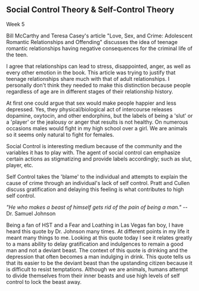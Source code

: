 Social Control Theory & Self-Control Theory
-------------------------------------------

Week 5

Bill McCarthy and Teresa Casey's article "Love, Sex, and Crime:
Adolescent Romantic Relationships and Offending" discusses the idea of
teenage romantic relationships having negative consequences for the
criminal life of the teen. 

I agree that relationships can lead to stress,
disappointed, anger, as well as every other emotion in the book. This
article was trying to justify that teenage relationships share much with
that of adult relationships. I personally don't think they needed to
make this distinction because people regardless of age are in different
stages of their relationship history.

At first one could argue that sex would make people happier and less
depressed. Yes, they physical/biological act of intercourse releases
dopamine, oxytocin, and other endorphins, but the labels of being a
'slut' or a 'player' or the jealousy or anger that results is not
healthy. On numerous occasions males would fight in my high school over
a girl. We are animals so it seems only natural to fight for females.

Social Control is interesting medium because of the community and the
variables it has to play with. The agent of social control can emphasize
certain actions as stigmatizing and provide labels accordingly; such as
slut, player, etc.

Self Control takes the 'blame' to the individual and attempts to explain
the cause of crime through an individual's lack of self control. Pratt
and Cullen discuss gratification and delaying this feeling is what
contributes to high self control.

*"He who makes a beast of himself gets rid of the pain of being a
man."*
-- Dr. Samuel Johnson

Being a fan of HST and a Fear and Loathing in Las Vegas fan boy, I have
heard this quote by Dr. Johnson many times. At different points in my
life it meant many things to me. Looking at this quote today I see it
relates greatly to a mans ability to delay gratification and indulgences
to remain a good man and not a deviant beast. The context of this quote
is drinking and the depression that often becomes a man indulging in
drink. This quote tells us that its easier to be the deviant beast than
the upstanding citizen because it is difficult to resist temptations.
Although we are animals, humans attempt to divide themselves from their
inner beasts and use high levels of self control to lock the beast away. 
